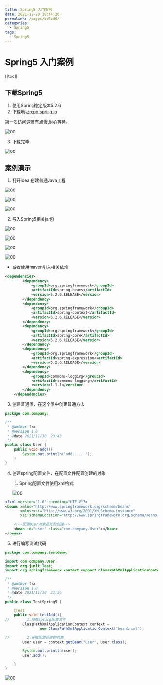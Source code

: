 ```yaml
---
title: Spring5 入门案例
date: 2021-12-20 18:44:20
permalink: /pages/bd7bd6/
categories:
  - Spring5
tags:
  - Spring5
---
```

# Spring5 入门案例

[[toc]]

## 下载Spring5

1. 使用Spring稳定版本5.2.6
2. 下载地址[repo.spring.io](https://repo.spring.io/ui/native/release/org/springframework/spring/)

第一次访问速度有点慢,耐心等待。

![00](https://jsd.cdn.zzko.cn/gh/xustudyxu/image-hosting@master/studynotes/Spring5/images/01/01.png)

3. 下载完毕

![00](https://jsd.cdn.zzko.cn/gh/xustudyxu/image-hosting@master/studynotes/Spring5/images/01/02.png)

## 案例演示

1. 打开idea,创建普通Java工程

![00](https://jsd.cdn.zzko.cn/gh/xustudyxu/image-hosting@master/studynotes/Spring5/images/01/03.png)

![00](https://jsd.cdn.zzko.cn/gh/xustudyxu/image-hosting@master/studynotes/Spring5/images/01/04.png)

![00](https://jsd.cdn.zzko.cn/gh/xustudyxu/image-hosting@master/studynotes/Spring5/images/01/05.png)

2. 导入Spring5相关jar包

![00](https://jsd.cdn.zzko.cn/gh/xustudyxu/image-hosting@master/studynotes/Spring5/images/01/06.png)

![00](https://jsd.cdn.zzko.cn/gh/xustudyxu/image-hosting@master/studynotes/Spring5/images/01/07.png)

![00](https://jsd.cdn.zzko.cn/gh/xustudyxu/image-hosting@master/studynotes/Spring5/images/01/08.png)

![00](https://jsd.cdn.zzko.cn/gh/xustudyxu/image-hosting@master/studynotes/Spring5/images/01/09.png)

+ 或者使用maven引入相关依赖

```xml
<dependencies>
        <dependency>
            <groupId>org.springframework</groupId>
            <artifactId>spring-beans</artifactId>
            <version>5.2.6.RELEASE</version>
        </dependency>
        <dependency>
            <groupId>org.springframework</groupId>
            <artifactId>spring-context</artifactId>
            <version>5.2.6.RELEASE</version>
        </dependency>
        <dependency>
            <groupId>org.springframework</groupId>
            <artifactId>spring-core</artifactId>
            <version>5.2.6.RELEASE</version>
        </dependency>
        <dependency>
            <groupId>org.springframework</groupId>
            <artifactId>spring-expression</artifactId>
            <version>5.2.6.RELEASE</version>
        </dependency>
        <dependency>
            <groupId>commons-logging</groupId>
            <artifactId>commons-logging</artifactId>
            <version>1.1.1</version>
        </dependency>
    </dependencies>
```

3. 创建普通类，在这个类中创建普通方法

```java
package com.company;

/**
 * @author frx
 * @version 1.0
 * @date 2021/11/30  23:43
 */
public class User {
    public void add(){
        System.out.println("add......");
    }
}

```

4. 创建spring配置文件，在配置文件配置创建的对象

   1. Spring配置文件使用xml格式

   ![00](https://jsd.cdn.zzko.cn/gh/xustudyxu/image-hosting@master/studynotes/Spring5/images/01/10.png)

```xml
<?xml version="1.0" encoding="UTF-8"?>
<beans xmlns="http://www.springframework.org/schema/beans"
       xmlns:xsi="http://www.w3.org/2001/XMLSchema-instance"
       xsi:schemaLocation="http://www.springframework.org/schema/beans http://www.springframework.org/schema/beans/spring-beans.xsd">

    <!--配置User对象相关的创建-->
    <bean id="user" class="com.company.User"></bean>
</beans>
```

5. 进行编写测试代码

```java
package com.company.testdemo;

import com.company.User;
import org.junit.Test;
import org.springframework.context.support.ClassPathXmlApplicationContext;

/**
 * @author frx
 * @version 1.0
 * @date 2021/11/30  23:56
 */
public class TestSpring5 {

    @Test
    public void testAdd(){
//        1.加载spring配置文件
        ClassPathXmlApplicationContext context =
                new ClassPathXmlApplicationContext("bean1.xml");

//        2.获取配置创建的对象
        User user = context.getBean("user", User.class);

        System.out.println(user);
        user.add();

    }
}

```

![00](https://jsd.cdn.zzko.cn/gh/xustudyxu/image-hosting@master/studynotes/Spring5/images/01/11.png)

